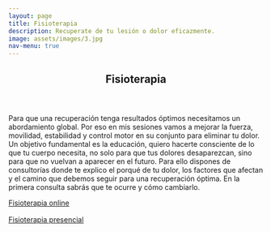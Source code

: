 ```yaml
---
layout: page
title: Fisioterapia
description: Recuperate de tu lesión o dolor eficazmente.
image: assets/images/3.jpg
nav-menu: true
---
```


<!-- Main -->
<div id="main" class="alt">

<!-- One -->
<section id="one">
	<div class="inner">
		<header class="major">
			<h1>Fisioterapia</h1>
		</header>

<!-- Content -->
<p>
    Para que una recuperación tenga resultados óptimos necesitamos un abordamiento global. Por eso en mis sesiones vamos a mejorar la fuerza, movilidad, estabilidad y control motor en su conjunto para eliminar tu dolor.
    Un objetivo fundamental es la educación, quiero hacerte consciente de lo que tu cuerpo necesita, no solo para que tus 
    dolores desaparezcan, sino para que no vuelvan a aparecer en el futuro. Para ello dispones de consultorías 
    donde te explico el porqué de tu dolor, los factores que afectan y el camino que debemos seguir para una recuperación óptima. 
    En la primera consulta sabrás que te ocurre y cómo cambiarlo.
</p>

<div class="row">
	<div class="6u 12u$(small) align-center" style="padding-bottom: 1rem">
        <a class="button button-primary" href="{% link recuperacion-lesiones/RecuperacionLesionesOnline.md %}">Fisioterapia online</a>
    </div>
	<div class="6u 12u$(small) align-center">
        <a class="button button-primary" href="{% link recuperacion-lesiones/RecuperacionLesionesPresenciales.md %}">Fisioterapia presencial</a>
	</div>
</div>